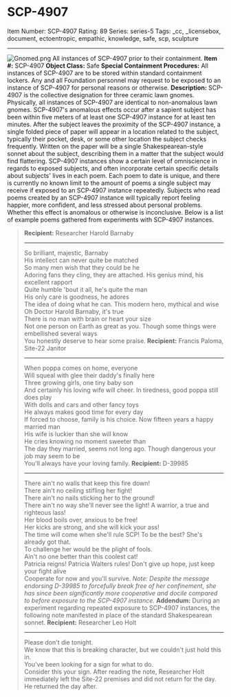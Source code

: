 # SCP-4907
Item Number: SCP-4907
Rating: 89
Series: series-5
Tags: _cc, _licensebox, document, ectoentropic, empathic, knowledge, safe, scp, sculpture

---

![Gnomed.png](https://scp-wiki.wdfiles.com/local--files/scp-4907/Gnomed.png)
All instances of SCP-4907 prior to their containment.
**Item #:** SCP-4907
**Object Class:** Safe
**Special Containment Procedures:** All instances of SCP-4907 are to be stored within standard containment lockers. Any and all Foundation personnel may request to be exposed to an instance of SCP-4907 for personal reasons or otherwise.
**Description:** SCP-4907 is the collective designation for three ceramic lawn gnomes. Physically, all instances of SCP-4907 are identical to non-anomalous lawn gnomes.
SCP-4907's anomalous effects occur after a sapient subject has been within five meters of at least one SCP-4907 instance for at least ten minutes. After the subject leaves the proximity of the SCP-4907 instance, a single folded piece of paper will appear in a location related to the subject, typically their pocket, desk, or some other location the subject checks frequently. Written on the paper will be a single Shakespearean-style sonnet about the subject, describing them in a matter that the subject would find flattering.
SCP-4907 instances show a certain level of omniscience in regards to exposed subjects, and often incorporate certain specific details about subjects' lives in each poem. Each poem to date is unique, and there is currently no known limit to the amount of poems a single subject may receive if exposed to an SCP-4907 instance repeatedly.
Subjects who read poems created by an SCP-4907 instance will typically report feeling happier, more confident, and less stressed about personal problems. Whether this effect is anomalous or otherwise is inconclusive.
Below is a list of example poems gathered from experiments with SCP-4907 instances.
> **Recipient:** Researcher Harold Barnaby
> * * *
> So brilliant, majestic, Barnaby  
>  His intellect can never quite be matched  
>  So many men wish that they could be he  
>  Adoring fans they cling, they are attached.
> His genius mind, his excellent rapport  
>  Quite humble 'bout it all, he's quite the man  
>  His only care is goodness, he adores  
>  The idea of doing what he can.
> This modern hero, mythical and wise  
>  Oh Doctor Harold Barnaby, it's true  
>  There is no man with brain or heart your size  
>  Not one person on Earth as great as you.
> Though some things were embellished several ways  
>  You honestly deserve to hear some praise.
> **Recipient:** Francis Paloma, Site-22 Janitor
> * * *
> When poppa comes on home, everyone  
>  Will squeal with glee their daddy's finally here  
>  Three growing girls, one tiny baby son  
>  And certainly his loving wife will cheer.
> In tiredness, good poppa still does play  
>  With dolls and cars and other fancy toys  
>  He always makes good time for every day  
>  If forced to choose, family is his choice.
> Now fifteen years a happy married man  
>  His wife is luckier than she will know  
>  He cries knowing no moment sweeter than  
>  The day they married, seems not long ago.
> Though dangerous your job may seem to be  
>  You'll always have your loving family.
> **Recipient:** D-39985
> * * *
> There ain't no walls that keep this fire down!  
>  There ain't no ceiling stifling her fight!  
>  There ain't no nails sticking her to the ground!  
>  There ain't no way she'll never see the light!
> A warrior, a true and righteous lass!  
>  Her blood boils over, anxious to be free!  
>  Her kicks are strong, and she will kick your ass!  
>  The time will come when she'll rule SCP!
> To be the best? She's already got that.  
>  To challenge her would be the plight of fools.  
>  Ain't no one better than this coolest cat!  
>  Patricia reigns! Patricia Walters rules!
> Don't give up hope, just keep your fight alive  
>  Cooperate for now and you'll survive.
> _Note: Despite the message endorsing D-39985 to forcefully break free of her confinement, she has since been significantly more cooperative and docile compared to before exposure to the SCP-4907 instance._
**Addendum:** During an experiment regarding repeated exposure to SCP-4907 instances, the following note manifested in place of the standard Shakespearean sonnet.
> **Recipient:** Researcher Leo Holt
> * * *
> Please don't die tonight.  
>  We know that this is breaking character, but we couldn't just hold this in.  
>  You've been looking for a sign for what to do.  
>  Consider this your sign.
After reading the note, Researcher Holt immediately left the Site-22 premises and did not return for the day. He returned the day after.